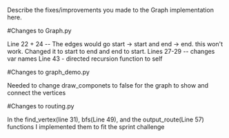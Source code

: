 Describe the fixes/improvements you made to the Graph implementation here.

#Changes to Graph.py

Line 22 + 24 -- The edges would go start -> start and end -> end. this won't work. Changed it to start to end and end to start. 
Lines 27-29 -- changes var names
Line 43 - directed recursion function to self 

#Changes to graph_demo.py 

Needed to change draw_componets to false for the graph to show and connect the vertices

#Changes to routing.py

In the find_vertex(line 31), bfs(Line 49), and the output_route(Line 57) functions I implemented them to fit the sprint challenge